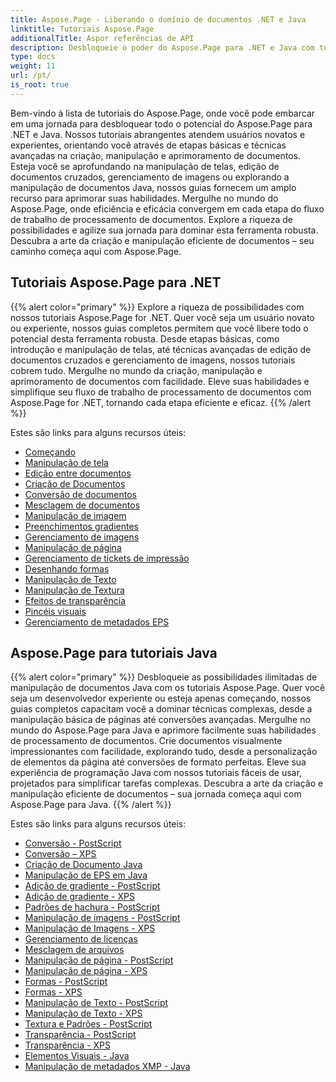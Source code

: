 ```yaml
---
title: Aspose.Page - Liberando o domínio de documentos .NET e Java
linktitle: Tutoriais Aspose.Page
additionalTitle: Aspor referências de API
description: Desbloqueie o poder do Aspose.Page para .NET e Java com tutoriais abrangentes. Domine a criação, manipulação e aprimoramento de documentos sem esforço.
type: docs
weight: 11
url: /pt/
is_root: true
---
```


Bem-vindo à lista de tutoriais do Aspose.Page, onde você pode embarcar em uma jornada para desbloquear todo o potencial do Aspose.Page para .NET e Java. Nossos tutoriais abrangentes atendem usuários novatos e experientes, orientando você através de etapas básicas e técnicas avançadas na criação, manipulação e aprimoramento de documentos. Esteja você se aprofundando na manipulação de telas, edição de documentos cruzados, gerenciamento de imagens ou explorando a manipulação de documentos Java, nossos guias fornecem um amplo recurso para aprimorar suas habilidades. Mergulhe no mundo do Aspose.Page, onde eficiência e eficácia convergem em cada etapa do fluxo de trabalho de processamento de documentos. Explore a riqueza de possibilidades e agilize sua jornada para dominar esta ferramenta robusta. Descubra a arte da criação e manipulação eficiente de documentos – seu caminho começa aqui com Aspose.Page.

## Tutoriais Aspose.Page para .NET
{{% alert color="primary" %}}
Explore a riqueza de possibilidades com nossos tutoriais Aspose.Page for .NET. Quer você seja um usuário novato ou experiente, nossos guias completos permitem que você libere todo o potencial desta ferramenta robusta. Desde etapas básicas, como introdução e manipulação de telas, até técnicas avançadas de edição de documentos cruzados e gerenciamento de imagens, nossos tutoriais cobrem tudo. Mergulhe no mundo da criação, manipulação e aprimoramento de documentos com facilidade. Eleve suas habilidades e simplifique seu fluxo de trabalho de processamento de documentos com Aspose.Page for .NET, tornando cada etapa eficiente e eficaz.
{{% /alert %}}

Estes são links para alguns recursos úteis:
 
- [Começando](./net/getting-started/)
- [Manipulação de tela](./net/canvas-manipulation/)
- [Edição entre documentos](./net/cross-document-editing/)
- [Criação de Documentos](./net/document-creation/)
- [Conversão de documentos](./net/document-conversion/)
- [Mesclagem de documentos](./net/document-merging/)
- [Manipulação de imagem](./net/image-manipulation/)
- [Preenchimentos gradientes](./net/gradient-fills/)
- [Gerenciamento de imagens](./net/image-management/)
- [Manipulação de página](./net/page-manipulation/)
- [Gerenciamento de tickets de impressão](./net/print-ticket-management/)
- [Desenhando formas](./net/drawing-shapes/)
- [Manipulação de Texto](./net/text-manipulation/)
- [Manipulação de Textura](./net/texture-handling/)
- [Efeitos de transparência](./net/transparency-effects/)
- [Pincéis visuais](./net/visual-brushes/)
- [Gerenciamento de metadados EPS](./net/eps-metadata-management/)



## Aspose.Page para tutoriais Java
{{% alert color="primary" %}}
Desbloqueie as possibilidades ilimitadas de manipulação de documentos Java com os tutoriais Aspose.Page. Quer você seja um desenvolvedor experiente ou esteja apenas começando, nossos guias completos capacitam você a dominar técnicas complexas, desde a manipulação básica de páginas até conversões avançadas. Mergulhe no mundo do Aspose.Page para Java e aprimore facilmente suas habilidades de processamento de documentos. Crie documentos visualmente impressionantes com facilidade, explorando tudo, desde a personalização de elementos da página até conversões de formato perfeitas. Eleve sua experiência de programação Java com nossos tutoriais fáceis de usar, projetados para simplificar tarefas complexas. Descubra a arte da criação e manipulação eficiente de documentos – sua jornada começa aqui com Aspose.Page para Java.
{{% /alert %}}

Estes são links para alguns recursos úteis:

- [Conversão - PostScript](./java/postscript-conversion/)
- [Conversão – XPS](./java/xps-conversion/)
- [Criação de Documento Java](./java/document-creation/)
- [Manipulação de EPS em Java](./java/manipulation-eps/)
- [Adição de gradiente - PostScript](./java/postscript-gradient-addition/)
- [Adição de gradiente - XPS](./java/xps-gradient-addition/)
- [Padrões de hachura - PostScript](./java/postscript-hatch-patterns/)
- [Manipulação de imagens - PostScript](./java/postscript-image-manipulation/)
- [Manipulação de Imagens - XPS](./java/xps-image-manipulation/)
- [Gerenciamento de licenças](./java/license-management/)
- [Mesclagem de arquivos](./java/file-merging/)
- [Manipulação de página - PostScript](./java/postscript-page-manipulation/)
- [Manipulação de página - XPS](./java/xps-page-manipulation/)
- [Formas - PostScript](./java/postscript-shapes/)
- [Formas - XPS](./java/xps-shapes/)
- [Manipulação de Texto - PostScript](./java/postscript-text-manipulation/)
- [Manipulação de Texto - XPS](./java/xps-text-manipulation/)
- [Textura e Padrões - PostScript](./java/postscript-texture-patterns/)
- [Transparência - PostScript](./java/postscript-transparency/)
- [Transparência - XPS](./java/xps-transparency/)
- [Elementos Visuais - Java](./java/visual-elements/)
- [Manipulação de metadados XMP - Java](./java/xmp-metadata-manipulation/)


